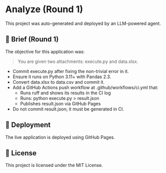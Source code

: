 
# Analyze (Round 1)

This project was auto-generated and deployed by an LLM-powered agent.

## 📝 Brief (Round 1)

The objective for this application was:
> You are given two attachments: execute.py and data.xlsx.

- Commit execute.py after fixing the non-trivial error in it.
- Ensure it runs on Python 3.11+ with Pandas 2.3.
- Convert data.xlsx to data.csv and commit it.
- Add a GitHub Actions push workflow at .github/workflows/ci.yml that:
  - Runs ruff and shows its results in the CI log
  - Runs: python execute.py > result.json
  - Publishes result.json via GitHub Pages
- Do not commit result.json; it must be generated in CI.

## 🚀 Deployment

The live application is deployed using GitHub Pages.

## 📄 License

This project is licensed under the MIT License.
